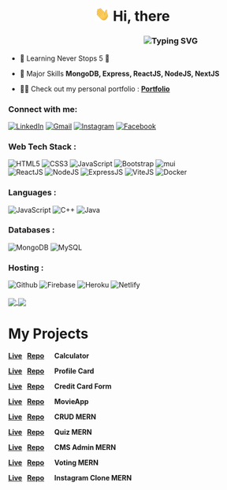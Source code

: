 <h1 align="center"><img src="https://raw.githubusercontent.com/ABSphreak/ABSphreak/master/gifs/Hi.gif" width="30px"> Hi, there</h1>
<h3 align="center">&emsp;&emsp;&emsp;&emsp;&emsp;&emsp;&emsp;&emsp;&emsp;&ensp;<img src="https://readme-typing-svg.demolab.com?font=Architects+Daughter&size=30&duration=3000&pause=1000&color=0357F7&vCenter=true&width=435&lines=Hey!+Its+Amit+Sharma;Full+Stack+Developer" alt="Typing SVG" /> </h3>

- 🌱 Learning Never Stops 5 🚀

- 💬 Major Skills **MongoDB, Express, ReactJS, NodeJS, NextJS**

- 👨‍💻 Check out my personal portfolio : **<a href="https://portfolio-amit244245.web.app/" target="_blank">Portfolio</a>**

<h3 align="left">Connect with me:</h3>
<div align="left">
  <a href="https://www.linkedin.com/in/amit244245/"><img alt="LinkedIn" src="https://img.shields.io/badge/linkedin-%230077B5.svg?style=for-the-badge&logo=linkedin&logoColor=white"/></a>
  <a href="mailto:amit244245@gmail.com"><img alt="Gmail" src="https://img.shields.io/badge/Gmail-D14836?style=for-the-badge&logo=gmail&logoColor=white"/></a>
   <a href="https://www.instagram.com/amit244245"><img alt="Instagram" src="https://img.shields.io/badge/Instagram-E4405F?style=for-the-badge&logo=instagram&logoColor=white"/></a>
  <a href="https://www.facebook.com/amit244245"><img alt="Facebook" src="https://img.shields.io/badge/Facebook-2CA5E0?style=for-the-badge&logo=facebook&logoColor=white" /></a>
</div>

<h3 align="left">Web Tech Stack :</h3>
<div align="left">
<img alt="HTML5" src="https://img.shields.io/badge/html5-%23E34F26.svg?style=for-the-badge&logo=html5&logoColor=white"/>
<img alt="CSS3" src="https://img.shields.io/badge/css3-%23039BE5.svg?style=for-the-badge&logo=css3&logoColor=white"/> 
<img alt="JavaScript" src="https://img.shields.io/badge/javascript-%23323330.svg?style=for-the-badge&logo=javascript&logoColor=%23F7DF1E"/> 
<img alt="Bootstrap" src="https://img.shields.io/badge/bootstrap-%23563D7C.svg?style=for-the-badge&logo=bootstrap&logoColor=white"/>
<img alt="mui" src="https://img.shields.io/badge/Material%20UI-%231572B6?style=for-the-badge&logo=mui&logoColor=white"/>
<br>
<img alt="ReactJS" src="https://img.shields.io/badge/React JS-%2320232a.svg?style=for-the-badge&logo=react&logoColor=%2361DAFB"/>
<img alt="NodeJS" src="https://img.shields.io/badge/Node JS-%2343853D?style=for-the-badge&logo=node&logoColor=white"/>
<img alt="ExpressJS" src="https://img.shields.io/badge/Express JS-000000?style=for-the-badge&logo=express&logoColor=white"/>
<img alt="ViteJS" src="https://img.shields.io/badge/Vite JS-%23430098.svg?style=for-the-badge&logo=vite&logoColor=white"/>
<img alt="Docker" src="https://img.shields.io/badge/Docker-007FFF?style=for-the-badge&logo=docker&logoColor=white"/>
</div>

<h3 align="left">Languages :</h3>
<div align="left">
  <img alt="JavaScript" src="https://img.shields.io/badge/javascript-%23323330.svg?style=for-the-badge&logo=javascript&logoColor=%23F7DF1E"/> 
  <img alt="C++" src="https://img.shields.io/badge/C%2B%2B-00599C?style=for-the-badge&logo=c%2B%2B&logoColor=white"/>
  <img alt="Java" src="https://img.shields.io/badge/java-%23ED8B00.svg?style=for-the-badge&logo=java&logoColor=white"/>
</div>

<h3 align="left">Databases :</h3>
<div align="left">
  <img alt="MongoDB" src ="https://img.shields.io/badge/MongoDB-4EA94B?style=for-the-badge&logo=mongodb&logoColor=white"/>
  <img alt="MySQL" src="https://img.shields.io/badge/mysql-42759C.svg?style=for-the-badge&logo=mysql&logoColor=white"/>
</div>


<h3 align="left">Hosting :</h3>
<div align="left">
  <img alt="Github" src="https://img.shields.io/badge/Github-000000?style=for-the-badge&logo=github&logoColor=white"/>
  <img alt="Firebase" src="https://img.shields.io/badge/firebase-FF9900.svg?style=for-the-badge&logo=firebase&logoColor=white"/>
  <img alt="Heroku" src="https://img.shields.io/badge/heroku-%23430098.svg?style=for-the-badge&logo=heroku&logoColor=white"/>
  <img alt="Netlify" src="https://img.shields.io/badge/Netlify-00C7B7?style=for-the-badge&logo=netlify&logoColor=white"/>
</div>  <br/>

<a href="https://github.com/amitdev244245">
  <img align="center" width="400" src="https://github-readme-stats.vercel.app/api/top-langs/?username=amitdev244245&theme=dark&hide_langs_below=1" />
</a>
<a href="https://github.com/amitdev244245">
  <img align="center" width="400" src="https://github-readme-stats.vercel.app/api?username=amitdev244245&show_icons=true&theme=dark" />
</a>

<div>
  <h1>My Projects</h1>
  <p><strong><a href="https://amitdev244245.github.io/calculator">Live</a> &nbsp; <a href="https://github.com/amitdev244245/calculator">Repo</a> &emsp; Calculator</strong></p>
  <p><strong><a href="https://amitdev244245.github.io/profile-card">Live</a> &nbsp; <a href="https://github.com/amitdev244245/profile-card">Repo</a> &emsp; Profile Card</strong></p>
  <p><strong><a href="https://amitdev244245.github.io/credit-card-form">Live</a> &nbsp; <a href="https://github.com/amitdev244245/credit-card-form">Repo</a> &emsp; Credit Card Form</strong></p>
  <p><strong><a href="https://amitdev244245.github.io/movie-app">Live</a> &nbsp; <a href="https://github.com/amitdev244245/movie-app">Repo</a> &emsp; MovieApp</strong></p>
  <p><strong><a href="">Live</a> &nbsp; <a href="https://github.com/amitfortec21/crud-mern">Repo</a> &emsp; CRUD MERN</strong></p>
  <p><strong><a href="">Live</a> &nbsp; <a href="https://github.com/amitfortec21/quiz-mern">Repo</a> &emsp; Quiz MERN</strong></p>
  <p><strong><a href="">Live</a> &nbsp; <a href="https://github.com/amitfortec21/cms-admin-mern">Repo</a> &emsp; CMS Admin MERN</strong></p>
  <p><strong><a href="">Live</a> &nbsp; <a href="https://github.com/amitfortec21/voting-mern">Repo</a> &emsp; Voting MERN</strong></p>
  <p><strong><a href="">Live</a> &nbsp; <a href="https://github.com/amitfortec21/instagram-clone-mern">Repo</a> &emsp; Instagram Clone MERN</strong></p>
</div>

